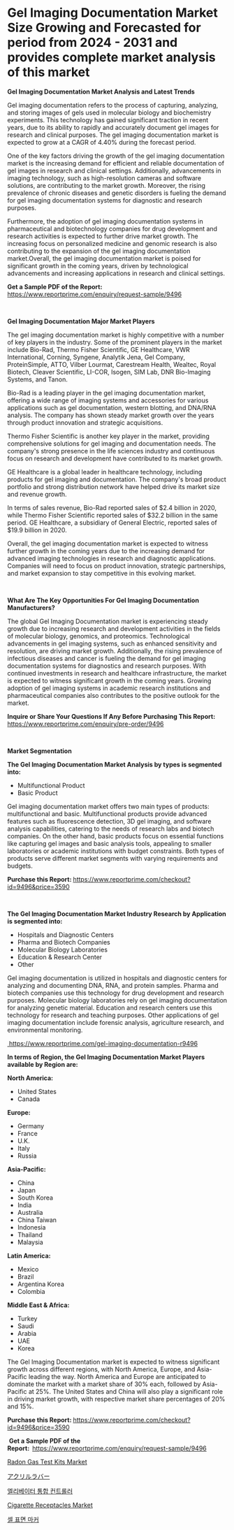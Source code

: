 <p><h1>Gel Imaging Documentation Market Size Growing and Forecasted for period from 2024 - 2031 and provides complete market analysis of this market</h1></p><p><strong>Gel Imaging Documentation Market Analysis and Latest Trends</strong></p>
<p><p>Gel imaging documentation refers to the process of capturing, analyzing, and storing images of gels used in molecular biology and biochemistry experiments. This technology has gained significant traction in recent years, due to its ability to rapidly and accurately document gel images for research and clinical purposes. The gel imaging documentation market is expected to grow at a CAGR of 4.40% during the forecast period.</p><p>One of the key factors driving the growth of the gel imaging documentation market is the increasing demand for efficient and reliable documentation of gel images in research and clinical settings. Additionally, advancements in imaging technology, such as high-resolution cameras and software solutions, are contributing to the market growth. Moreover, the rising prevalence of chronic diseases and genetic disorders is fueling the demand for gel imaging documentation systems for diagnostic and research purposes.</p><p>Furthermore, the adoption of gel imaging documentation systems in pharmaceutical and biotechnology companies for drug development and research activities is expected to further drive market growth. The increasing focus on personalized medicine and genomic research is also contributing to the expansion of the gel imaging documentation market.Overall, the gel imaging documentation market is poised for significant growth in the coming years, driven by technological advancements and increasing applications in research and clinical settings.</p></p>
<p><strong>Get a Sample PDF of the Report:&nbsp;</strong> <a href="https://www.reportprime.com/enquiry/request-sample/9496">https://www.reportprime.com/enquiry/request-sample/9496</a></p>
<p>&nbsp;</p>
<p><strong>Gel Imaging Documentation Major Market Players</strong></p>
<p><p>The gel imaging documentation market is highly competitive with a number of key players in the industry. Some of the prominent players in the market include Bio-Rad, Thermo Fisher Scientific, GE Healthcare, VWR International, Corning, Syngene, Analytik Jena, Gel Company, ProteinSimple, ATTO, Vilber Lourmat, Carestream Health, Wealtec, Royal Biotech, Cleaver Scientific, LI-COR, Isogen, SIM Lab, DNR Bio-Imaging Systems, and Tanon.</p><p>Bio-Rad is a leading player in the gel imaging documentation market, offering a wide range of imaging systems and accessories for various applications such as gel documentation, western blotting, and DNA/RNA analysis. The company has shown steady market growth over the years through product innovation and strategic acquisitions.</p><p>Thermo Fisher Scientific is another key player in the market, providing comprehensive solutions for gel imaging and documentation needs. The company's strong presence in the life sciences industry and continuous focus on research and development have contributed to its market growth.</p><p>GE Healthcare is a global leader in healthcare technology, including products for gel imaging and documentation. The company's broad product portfolio and strong distribution network have helped drive its market size and revenue growth.</p><p>In terms of sales revenue, Bio-Rad reported sales of $2.4 billion in 2020, while Thermo Fisher Scientific reported sales of $32.2 billion in the same period. GE Healthcare, a subsidiary of General Electric, reported sales of $19.9 billion in 2020.</p><p>Overall, the gel imaging documentation market is expected to witness further growth in the coming years due to the increasing demand for advanced imaging technologies in research and diagnostic applications. Companies will need to focus on product innovation, strategic partnerships, and market expansion to stay competitive in this evolving market.</p></p>
<p>&nbsp;</p>
<p><strong>What Are The Key Opportunities For Gel Imaging Documentation Manufacturers?</strong></p>
<p><p>The global Gel Imaging Documentation market is experiencing steady growth due to increasing research and development activities in the fields of molecular biology, genomics, and proteomics. Technological advancements in gel imaging systems, such as enhanced sensitivity and resolution, are driving market growth. Additionally, the rising prevalence of infectious diseases and cancer is fueling the demand for gel imaging documentation systems for diagnostics and research purposes. With continued investments in research and healthcare infrastructure, the market is expected to witness significant growth in the coming years. Growing adoption of gel imaging systems in academic research institutions and pharmaceutical companies also contributes to the positive outlook for the market.</p></p>
<p><strong>Inquire or Share Your Questions If Any Before Purchasing This Report:</strong> <a href="https://www.reportprime.com/enquiry/pre-order/9496">https://www.reportprime.com/enquiry/pre-order/9496</a></p>
<p>&nbsp;</p>
<p><strong>Market Segmentation</strong></p>
<p><strong>The Gel Imaging Documentation Market Analysis by types is segmented into:</strong></p>
<p><ul><li>Multifunctional Product</li><li>Basic Product</li></ul></p>
<p><p>Gel imaging documentation market offers two main types of products: multifunctional and basic. Multifunctional products provide advanced features such as fluorescence detection, 3D gel imaging, and software analysis capabilities, catering to the needs of research labs and biotech companies. On the other hand, basic products focus on essential functions like capturing gel images and basic analysis tools, appealing to smaller laboratories or academic institutions with budget constraints. Both types of products serve different market segments with varying requirements and budgets.</p></p>
<p><strong>Purchase this Report:&nbsp;</strong><a href="https://www.reportprime.com/checkout?id=9496&price=3590">https://www.reportprime.com/checkout?id=9496&price=3590</a></p>
<p>&nbsp;</p>
<p><strong>The Gel Imaging Documentation Market Industry Research by Application is segmented into:</strong></p>
<p><ul><li>Hospitals and Diagnostic Centers</li><li>Pharma and Biotech Companies</li><li>Molecular Biology Laboratories</li><li>Education & Research Center</li><li>Other</li></ul></p>
<p><p>Gel imaging documentation is utilized in hospitals and diagnostic centers for analyzing and documenting DNA, RNA, and protein samples. Pharma and biotech companies use this technology for drug development and research purposes. Molecular biology laboratories rely on gel imaging documentation for analyzing genetic material. Education and research centers use this technology for research and teaching purposes. Other applications of gel imaging documentation include forensic analysis, agriculture research, and environmental monitoring.</p></p>
<p><a href="https://www.reportprime.com/gel-imaging-documentation-r9496">&nbsp;https://www.reportprime.com/gel-imaging-documentation-r9496</a></p>
<p><strong>In terms of Region, the Gel Imaging Documentation Market Players available by Region are:</strong></p>
<p>
    <p> <strong> North America: </strong>
        <ul>
            <li>United States</li>
            <li>Canada</li>
        </ul>
        </p> 
    <p> <strong> Europe: </strong>
        <ul>
            <li>Germany</li>
            <li>France</li>
            <li>U.K.</li>
            <li>Italy</li>
            <li>Russia</li>
        </ul>
        </p> 
    <p> <strong> Asia-Pacific: </strong>
        <ul>
            <li>China</li>
            <li>Japan</li>
            <li>South Korea</li>
            <li>India</li>
            <li>Australia</li>
            <li>China Taiwan</li>
            <li>Indonesia</li>
            <li>Thailand</li>
            <li>Malaysia</li>
        </ul>
        </p> 
    <p> <strong> Latin America: </strong>
        <ul>
            <li>Mexico</li>
            <li>Brazil</li>
            <li>Argentina Korea</li>
            <li>Colombia</li>
        </ul>
        </p> 
    <p> <strong> Middle East & Africa: </strong>
        <ul>
            <li>Turkey</li>
            <li>Saudi</li>
            <li>Arabia</li>
            <li>UAE</li>
            <li>Korea</li>
        </ul>
    </p>
    </p>
<p><p>The Gel Imaging Documentation market is expected to witness significant growth across different regions, with North America, Europe, and Asia-Pacific leading the way. North America and Europe are anticipated to dominate the market with a market share of 30% each, followed by Asia-Pacific at 25%. The United States and China will also play a significant role in driving market growth, with respective market share percentages of 20% and 15%.</p></p>
<p><strong>Purchase this Report: </strong><a href="https://www.reportprime.com/checkout?id=9496&price=3590">https://www.reportprime.com/checkout?id=9496&price=3590</a></p>
<p>&nbsp;<strong>Get a Sample PDF of the Report:&nbsp;&nbsp;</strong><a href="https://www.reportprime.com/enquiry/request-sample/9496">https://www.reportprime.com/enquiry/request-sample/9496</a></p>
<p><strong></strong></p>
<p><p><a href="https://issuu.com/reportprime-2/docs/radon-gas-test-kits-market-size-2030.pptx">Radon Gas Test Kits Market</a></p><p><a href="https://github.com/laurenreichert/Market-Research-Report-List-1/blob/main/379977378537.md">アクリルラバー</a></p><p><a href="https://github.com/TrevorKruvalis5678/Market-Research-Report-List-1/blob/main/436667173824.md">엘리베이터 통합 컨트롤러</a></p><p><a href="https://issuu.com/reportprime-2/docs/cigarette-receptacles-market-size-2030.pptx">Cigarette Receptacles Market</a></p><p><a href="https://medium.com/@ukaszduda1/%EC%84%B8%ED%8F%AC-%ED%91%9C%EB%A9%B4-%ED%91%9C%EC%A7%80%EC%9E%90-%EC%8B%9C%EC%9E%A5-2031%EB%85%84%EA%B9%8C%EC%A7%80%EC%9D%98-%EB%8F%99%ED%96%A5-%EC%98%88%EC%B8%A1-%EB%B0%8F-%EA%B2%BD%EC%9F%81-%EB%B6%84%EC%84%9D-c14cc69e3f9d">셀 표면 마커</a></p></p>